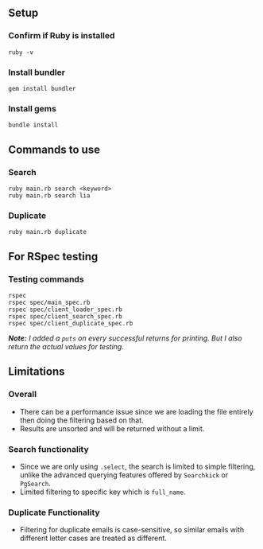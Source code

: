 ## Setup

### Confirm if Ruby is installed
```
ruby -v
```
### Install bundler
```
gem install bundler
```
### Install gems
```
bundle install
```

## Commands to use
### Search
```
ruby main.rb search <keyword>
ruby main.rb search lia
```

### Duplicate
```
ruby main.rb duplicate 
```

## For RSpec testing
### Testing commands
```
rspec
rspec spec/main_spec.rb
rspec spec/client_loader_spec.rb
rspec spec/client_search_spec.rb
rspec spec/client_duplicate_spec.rb
```

***Note:*** *I added a ```puts``` on every successful returns for printing. But I also return the actual values for testing.*

## Limitations

### Overall
- There can be a performance issue since we are loading the file entirely then doing the filtering based on that.
- Results are unsorted and will be returned without a limit.

### Search functionality
- Since we are only using ```.select```, the search is limited to simple filtering, unlike the advanced querying features offered by ```Searchkick``` or ```PgSearch```.
- Limited filtering to specific key which is ```full_name```.

### Duplicate Functionality
- Filtering for duplicate emails is case-sensitive, so similar emails with different letter cases are treated as different.

